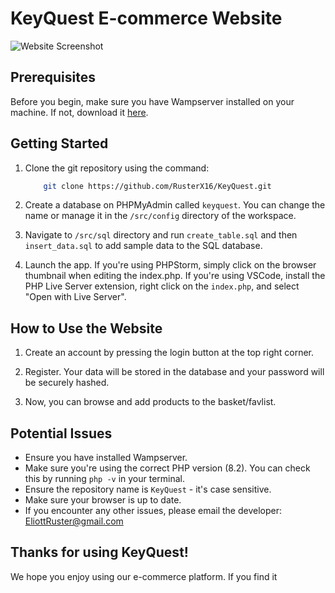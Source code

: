 # KeyQuest E-commerce Website

![Website Screenshot](./src/resources/icons/logo.ico)

## Prerequisites

Before you begin, make sure you have Wampserver installed on your machine. If not, download it [here](https://www.wampserver.com/en/download-wampserver-64bits/).

## Getting Started

1. Clone the git repository using the command:

    ```bash
        git clone https://github.com/RusterX16/KeyQuest.git
    ```

2. Create a database on PHPMyAdmin called `keyquest`. You can change the name or manage it in the `/src/config` directory of the workspace.

3. Navigate to `/src/sql` directory and run `create_table.sql` and then `insert_data.sql` to add sample data to the SQL database.

4. Launch the app. If you're using PHPStorm, simply click on the browser thumbnail when editing the index.php. If you're using VSCode, install the PHP Live Server extension, right click on the `index.php`, and select "Open with Live Server".

## How to Use the Website

1. Create an account by pressing the login button at the top right corner.

2. Register. Your data will be stored in the database and your password will be securely hashed.

3. Now, you can browse and add products to the basket/favlist.

## Potential Issues

- Ensure you have installed Wampserver.
- Make sure you're using the correct PHP version (8.2). You can check this by running `php -v` in your terminal.
- Ensure the repository name is `KeyQuest` - it's case sensitive.
- Make sure your browser is up to date.
- If you encounter any other issues, please email the developer: EliottRuster@gmail.com

## Thanks for using KeyQuest!

We hope you enjoy using our e-commerce platform. If you find it
